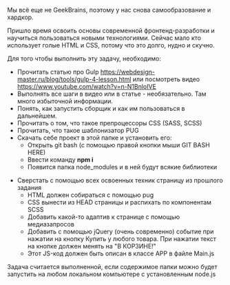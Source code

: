 Мы всё еще не GeekBrains, поэтому у нас снова самообразование и хардкор.

Пришло время освоить основы современной фронтенд-разработки и научиться пользоваться новыми технологиями.
Сейчас мало кто использует голые HTML и CSS, потому что это долго, нудно и скучно.

Для того чтобы выполнить эту задачу, необходимо:

- Прочитать статью про Gulp https://webdesign-master.ru/blog/tools/gulp-4-lesson.html или посмотреть видео https://www.youtube.com/watch?v=n-N1BnloIVE
- Выполнять все шаги в видео или в статье - необязательно. Там много избыточной информации. 
- Понять, как запустить сборщик и как им пользоваться в дальнейшем.
- Прочитать о том, что такое препроцессоры CSS (SASS, SCSS)
- Прочитать, что такое шаблонизатор PUG
- Скачать себе проект в этой папке и установить его:
  + Открыть git bash (с помощью правой кнопки мыши GIT BASH HERE)
  + Ввести команду **npm i**
  + Появится папка node_modules и в ней будут всякие библиотеки
+ Сверстать с помощью всех освоенных техник страницу из прошлого задания
  + HTML должен собираться с помощью pug
  + CSS вынести из HEAD страницы и распихать по компонентам SCSS
  + Добавить какой-то адаптив к странице с помощью медиазапросов
  + Добавить с помощью jQuery (очень современно) событие при нажатии на кнопку Купить у любого товара. При нажатии текст на кнопке должен менять на "В КОРЗИНЕ!"
  + Этот JS-код должен быть описан в классе APP в файле Main.js
    

Задача считается выполненной, если содержимое папки можно будет запустить на любом локальном компьютере с установленным node.js
